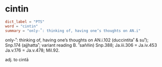 # cintin

``` toml
dict_label = "PTS"
word = "cintin"
summary = "only-˚: thinking of, having one’s thoughts on AN.i"
```

only\-˚: thinking of, having one’s thoughts on AN.i.102 (duccintita˚ & su˚); Snp.174 (ajjhatta˚; variant reading B. ˚saññin) Snp.388; Ja.iii.306 = Ja.iv.453 Ja.v.176 = Ja.v.478; Mil.92.

adj. to cintā

